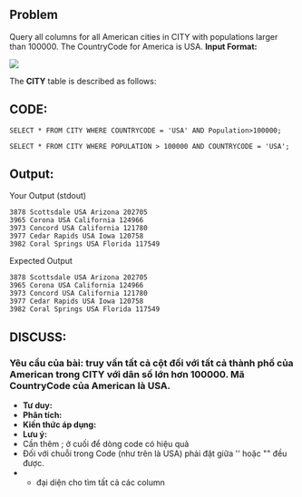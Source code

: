 ## Problem
 Query all columns for all American cities in CITY with populations larger than 100000. The CountryCode for America is USA.
 **Input Format:**

![](https://s3.amazonaws.com/hr-challenge-images/8137/1449729804-f21d187d0f-CITY.jpg)

The **CITY** table is described as follows:

## CODE:

    SELECT * FROM CITY WHERE COUNTRYCODE = 'USA' AND Population>100000;
    
    SELECT * FROM CITY WHERE POPULATION > 100000 AND COUNTRYCODE = 'USA';
    
## Output:
Your Output (stdout)

    3878 Scottsdale USA Arizona 202705 
    3965 Corona USA California 124966 
    3973 Concord USA California 121780 
    3977 Cedar Rapids USA Iowa 120758 
    3982 Coral Springs USA Florida 117549
    
Expected Output

    3878 Scottsdale USA Arizona 202705 
    3965 Corona USA California 124966 
    3973 Concord USA California 121780 
    3977 Cedar Rapids USA Iowa 120758 
    3982 Coral Springs USA Florida 117549
    

## DISCUSS:
### Yêu cầu của bài: truy vấn tất cả cột đối với tất cả thành phố của American trong CITY với dân số lớn hơn 100000. Mã CountryCode của American là USA.
- **Tư duy:** 
- **Phân tích:**
- **Kiến thức áp dụng:**
- **Lưu ý:**
- Cần thêm ; ở cuối để dòng code có hiệu quả
- Đối với chuỗi trong Code (như trên là USA) phải đặt giữa '' hoặc "" đều được.
- * đại diện cho tìm tất cả các column
